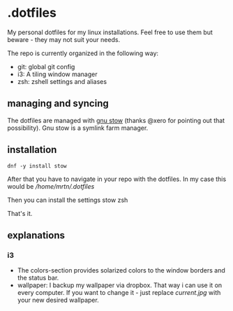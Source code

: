 # .dotfiles
My personal dotfiles for my linux installations. Feel free to use them but beware - they may not suit your needs. 

The repo is currently organized in the following way:
- git: global git config
- i3: A tiling window manager
- zsh: zshell settings and aliases


## managing and syncing
The dotfiles are managed with [gnu stow](http://www.gnu.org/software/stow/) (thanks @xero for pointing out that possibility). Gnu stow is a symlink farm manager.

## installation
    dnf -y install stow

After that you have to navigate in your repo with the dotfiles. In my case this would be */home/mrtn/.dotfiles*

Then you can install the settings
    stow zsh

That's it. 

## explanations
### i3
- The colors-section provides solarized colors to the window borders and the status bar.
- wallpaper: I backup my wallpaper via dropbox. That way i can use it on every computer. If you want to change it - just replace *current.jpg* with your new desired wallpaper.
